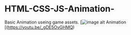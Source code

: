 # HTML-CSS-JS-Animation-

Basic Animation useing game assets.
[![image alt Animation](https://youtu.be/_gDE5OvGHMQ.jpg)[(https://youtu.be/_gDE5OvGHMQ)
